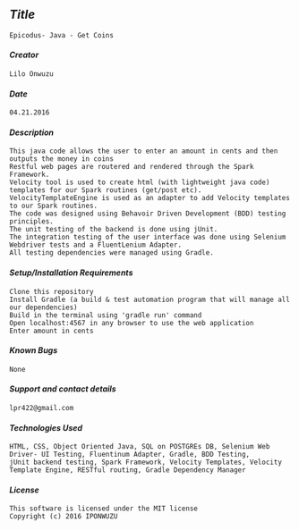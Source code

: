 ## _Title_
	Epicodus- Java - Get Coins
	
#### _Creator_
	Lilo Onwuzu 
	
#### _Date_
	04.21.2016

#### _Description_
	This java code allows the user to enter an amount in cents and then outputs the money in coins
	Restful web pages are routered and rendered through the Spark Framework. 
	Velocity tool is used to create html (with lightweight java code) templates for our Spark routines (get/post etc).
	VelocityTemplateEngine is used as an adapter to add Velocity templates to our Spark routines.	
	The code was designed using Behavoir Driven Development (BDD) testing principles. 
	The unit testing of the backend is done using jUnit. 
	The integration testing of the user interface was done using Selenium Webdriver tests and a FluentLenium Adapter. 
	All testing dependencies were managed using Gradle.

#### _Setup/Installation Requirements_
	 
  	Clone this repository
	Install Gradle (a build & test automation program that will manage all our dependencies)
	Build in the terminal using 'gradle run' command
	Open localhost:4567 in any browser to use the web application
	Enter amount in cents

#### _Known Bugs_
 	None

#### _Support and contact details_
	lpr422@gmail.com
	
#### _Technologies Used_
	HTML, CSS, Object Oriented Java, SQL on POSTGREs DB, Selenium Web Driver- UI Testing, Fluentinum Adapter, Gradle, BDD Testing, 
	jUnit backend testing, Spark Framework, Velocity Templates, Velocity Template Engine, RESTful routing, Gradle Dependency Manager 
 

#### _License_
	This software is licensed under the MIT license
	Copyright (c) 2016 IPONWUZU


